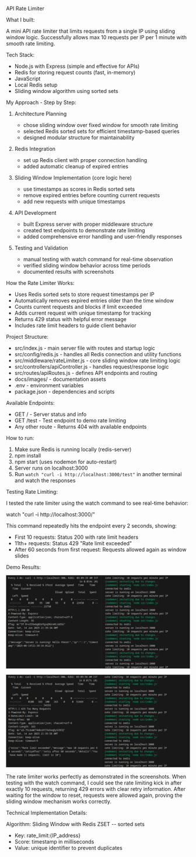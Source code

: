 API Rate Limiter

What I built:

A mini API rate limiter that limits requests from a single IP using sliding window logic. Successfully allows max 10 requests per IP per 1 minute with smooth rate limiting.

Tech Stack:

- Node.js with Express (simple and effective for APIs)
- Redis for storing request counts (fast, in-memory)
- JavaScript
- Local Redis setup
- Sliding window algorithm using sorted sets

My Approach - Step by Step:

1. Architecture Planning
   - chose sliding window over fixed window for smooth rate limiting
   - selected Redis sorted sets for efficient timestamp-based queries
   - designed modular structure for maintainability

2. Redis Integration
   - set up Redis client with proper connection handling
   - added automatic cleanup of expired entries

3. Sliding Window Implementation (core logic here)
   - use timestamps as scores in Redis sorted sets
   - remove expired entries before counting current requests
   - add new requests with unique timestamps

4. API Development
   - built Express server with proper middleware structure
   - created test endpoints to demonstrate rate limiting
   - added comprehensive error handling and user-friendly responses

5. Testing and Validation
   - manual testing with watch command for real-time observation
   - verified sliding window behavior across time periods
   - documented results with screenshots

How the Rate Limiter Works:

- Uses Redis sorted sets to store request timestamps per IP
- Automatically removes expired entries older than the time window
- Counts current requests and blocks if limit exceeded
- Adds current request with unique timestamp for tracking
- Returns 429 status with helpful error message
- Includes rate limit headers to guide client behavior

Project Structure:

- src/index.js - main server file with routes and startup logic
- src/config/redis.js - handles all Redis connection and utility functions
- src/middleware/rateLimiter.js - core sliding window rate limiting logic
- src/controllers/apiController.js - handles request/response logic
- src/routes/apiRoutes.js - defines API endpoints and routing
- docs/images/ - documentation assets
- .env - environment variables
- package.json - dependencies and scripts

Available Endpoints:

- GET / - Server status and info
- GET /test - Test endpoint to demo rate limiting  
- Any other route - Returns 404 with available endpoints

How to run:

1. Make sure Redis is running locally (redis-server)
2. npm install
3. npm start (uses nodemon for auto-restart)
4. Server runs on localhost:3000
5. Run `watch "curl -i http://localhost:3000/test"` in another terminal and watch the responses

Testing Rate Limiting:

I tested the rate limiter using the watch command to see real-time behavior:

watch "curl -i http://localhost:3000/"

This command repeatedly hits the endpoint every 2 seconds, showing:
- First 10 requests: Status 200 with rate limit headers
- 11th+ requests: Status 429 "Rate limit exceeded"
- After 60 seconds from first request: Requests allowed again as window slides

Demo Results:

![Rate Limiting example](./docs/images/demo-1.png)

![Rate Limiting example](./docs/images/demo-2.png)

The rate limiter works perfectly as demonstrated in the screenshots. When testing with the watch command, I could see the rate limiting kick in after exactly 10 requests, returning 429 errors with clear retry information. After waiting for the window to reset, requests were allowed again, proving the sliding window mechanism works correctly.

Technical Implementation Details:

Algorithm: Sliding Window with Redis ZSET -- sorted sets 
- Key: rate_limit:{IP_address}
- Score: timestamp in milliseconds  
- Value: unique identifier to prevent duplicates